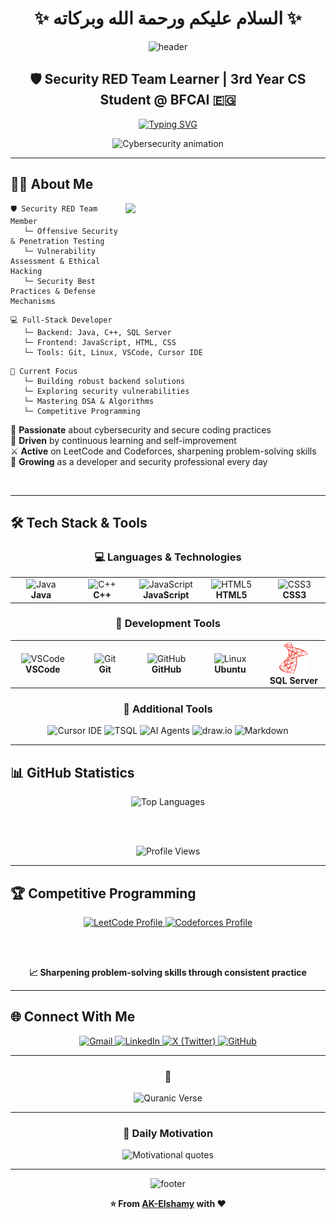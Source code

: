 <div align="center">

# ✨ السلام عليكم ورحمة الله وبركاته ✨

<img src="https://capsule-render.vercel.app/api?type=waving&color=gradient&height=200&section=header&text=Ahmed%20Elshamy&fontSize=70&fontAlignY=35&animation=twinkling&fontColor=white" alt="header"/>

</div>

<h2 align="center">🛡️ Security RED Team Learner | 3rd Year CS Student @ BFCAI 🇪🇬</h2>

<div align="center">
  
[![Typing SVG](https://readme-typing-svg.herokuapp.com?font=Fira+Code&size=20&duration=3000&pause=1000&color=FF0000&center=true&vCenter=true&width=800&lines=🛡️+CyberSecurity+%26+Penetration+Testing+Enthusiast;💻+Full-Stack+%26+Backend+Development;🔐+Offensive+Security+%26+Ethical+Hacking;🚀+Always+Learning%2C+Always+Growing;⚔️+Competitive+Programmer)](https://git.io/typing-svg)

<img src="https://media.giphy.com/media/077i6AULCXc0FKTj9s/giphy.gif" width="400" alt="Cybersecurity animation"/>

</div>

---

## 👨‍💻 About Me

<img align="right" src="https://media.giphy.com/media/LmNwrBhejkK9EFP504/giphy.gif" width="320"/>

```ascii
🛡️ Security RED Team Member
   └─ Offensive Security & Penetration Testing
   └─ Vulnerability Assessment & Ethical Hacking
   └─ Security Best Practices & Defense Mechanisms
```

```ascii
💻 Full-Stack Developer
   └─ Backend: Java, C++, SQL Server
   └─ Frontend: JavaScript, HTML, CSS
   └─ Tools: Git, Linux, VSCode, Cursor IDE
```

```ascii
🎯 Current Focus
   └─ Building robust backend solutions
   └─ Exploring security vulnerabilities
   └─ Mastering DSA & Algorithms
   └─ Competitive Programming
```

🔐 **Passionate** about cybersecurity and secure coding practices  
🚀 **Driven** by continuous learning and self-improvement  
⚔️ **Active** on LeetCode and Codeforces, sharpening problem-solving skills  
🌱 **Growing** as a developer and security professional every day

<br clear="right"/>

---

## 🛠️ Tech Stack & Tools

<div align="center">

### 💻 Languages & Technologies

<table>
<tr>
<td align="center" width="100">
<img src="https://skillicons.dev/icons?i=java" width="50" height="50" alt="Java"/>
<br/><strong>Java</strong>
</td>
<td align="center" width="100">
<img src="https://skillicons.dev/icons?i=cpp" width="50" height="50" alt="C++"/>
<br/><strong>C++</strong>
</td>
<td align="center" width="100">
<img src="https://skillicons.dev/icons?i=js" width="50" height="50" alt="JavaScript"/>
<br/><strong>JavaScript</strong>
</td>
<td align="center" width="100">
<img src="https://skillicons.dev/icons?i=html" width="50" height="50" alt="HTML5"/>
<br/><strong>HTML5</strong>
</td>
<td align="center" width="100">
<img src="https://skillicons.dev/icons?i=css" width="50" height="50" alt="CSS3"/>
<br/><strong>CSS3</strong>
</td>
</tr>
</table>

### 🔧 Development Tools

<table>
<tr>
<td align="center" width="100">
<img src="https://skillicons.dev/icons?i=vscode" width="50" height="50" alt="VSCode"/>
<br/><strong>VSCode</strong>
</td>
<td align="center" width="100">
<img src="https://skillicons.dev/icons?i=git" width="50" height="50" alt="Git"/>
<br/><strong>Git</strong>
</td>
<td align="center" width="100">
<img src="https://skillicons.dev/icons?i=github" width="50" height="50" alt="GitHub"/>
<br/><strong>GitHub</strong>
</td>
<td align="center" width="100">
<img src="https://skillicons.dev/icons?i=linux" width="50" height="50" alt="Linux"/>
<br/><strong>Ubuntu</strong>
</td>
<td align="center" width="100">
<img src="https://raw.githubusercontent.com/devicons/devicon/master/icons/microsoftsqlserver/microsoftsqlserver-plain.svg" width="50" height="50" alt="SQL Server"/>
<br/><strong>SQL Server</strong>
</td>
</tr>
</table>

### 🤖 Additional Tools

<p>
<img src="https://img.shields.io/badge/Cursor_IDE-000000?style=for-the-badge&logo=visual-studio-code&logoColor=white" alt="Cursor IDE"/>
<img src="https://img.shields.io/badge/T--SQL-CC2927?style=for-the-badge&logo=microsoft-sql-server&logoColor=white" alt="TSQL"/>
<img src="https://img.shields.io/badge/AI_Agents-412991?style=for-the-badge&logo=openai&logoColor=white" alt="AI Agents"/>
<img src="https://img.shields.io/badge/draw.io-F08705?style=for-the-badge&logo=diagrams.net&logoColor=white" alt="draw.io"/>
<img src="https://img.shields.io/badge/Markdown-000000?style=for-the-badge&logo=markdown&logoColor=white" alt="Markdown"/>
</p>

</div>

---

## 📊 GitHub Statistics

<div align="center">

<img src="https://github-readme-stats.vercel.app/api/top-langs/?username=AK-Elshamy&layout=compact&theme=radical&hide_border=true&bg_color=0D1117&title_color=FF0000&text_color=FFFFFF&langs_count=8" alt="Top Languages" width="450"/>

<br/><br/>

![Profile Views](https://komarev.com/ghpvc/?username=AK-Elshamy&color=red&style=for-the-badge&label=PROFILE+VIEWS)

</div>

---

## 🏆 Competitive Programming

<div align="center">

<a href="https://leetcode.com/El_shamy/" target="_blank">
<img src="https://img.shields.io/badge/LeetCode-FFA116?style=for-the-badge&logo=LeetCode&logoColor=black" alt="LeetCode Profile"/>
</a>
<a href="https://codeforces.com/profile/El-Shamy" target="_blank">
<img src="https://img.shields.io/badge/Codeforces-1F8ACB?style=for-the-badge&logo=Codeforces&logoColor=white" alt="Codeforces Profile"/>
</a>

<br/><br/>

**📈 Sharpening problem-solving skills through consistent practice**

</div>

---

## 🌐 Connect With Me

<div align="center">

<a href="mailto:ahmed.khalid.elshamy37@gmail.com">
<img src="https://img.shields.io/badge/Gmail-D14836?style=for-the-badge&logo=gmail&logoColor=white" alt="Gmail"/>
</a>
<a href="https://www.linkedin.com/in/a-elshamy">
<img src="https://img.shields.io/badge/LinkedIn-0077B5?style=for-the-badge&logo=linkedin&logoColor=white" alt="LinkedIn"/>
</a>
<a href="https://x.com/El_shamy_">
<img src="https://img.shields.io/badge/X-000000?style=for-the-badge&logo=x&logoColor=white" alt="X (Twitter)"/>
</a>
<a href="https://github.com/AK-Elshamy">
<img src="https://img.shields.io/badge/GitHub-100000?style=for-the-badge&logo=github&logoColor=white" alt="GitHub"/>
</a>

</div>

---

<div align="center">

### 🕌 
<img src="https://readme-typing-svg.herokuapp.com?font=Amiri&size=18&duration=4000&pause=2000&color=36BCF7&center=true&vCenter=true&width=900&height=60&lines=وَقُل+رَّبِّ+أَدْخِلْنِي+مُدْخَلَ+صِدْقٍ+وَأَخْرِجْنِي+مُخْرَجَ+صِدْقٍ;وَاجْعَل+لِّي+مِن+لَّدُنكَ+سُلْطَانًا+نَّصِيرًا" alt="Quranic Verse"/>

---

### 💭 Daily Motivation

<img src="https://readme-typing-svg.herokuapp.com?font=Fira+Code&size=16&duration=3000&pause=1500&color=FFFFFF&center=true&vCenter=true&width=700&lines=Consistency+is+the+key+to+mastery+🔑;Keep+learning%2C+keep+growing+🌱;Success+comes+from+persistent+effort+💪;Every+expert+was+once+a+beginner+🚀" alt="Motivational quotes"/>

---

<img src="https://capsule-render.vercel.app/api?type=waving&color=gradient&height=100&section=footer" alt="footer"/>

**⭐ From [AK-Elshamy](https://github.com/AK-Elshamy) with ❤️**

</div>
